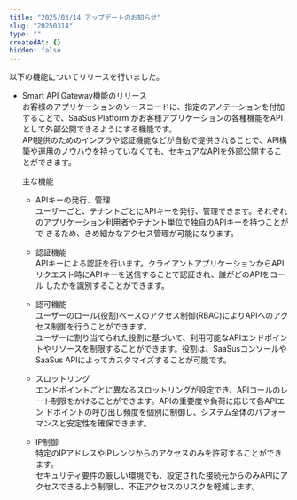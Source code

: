 ```yaml
---
title: "2025/03/14 アップデートのお知らせ"
slug: "20250314"
type: ""
createdAt: {}
hidden: false
---
```


以下の機能についてリリースを行いました。

- Smart API Gateway機能のリリース  
  お客様のアプリケーションのソースコードに、指定のアノテーションを付加することで、SaaSus Platform がお客様アプリケーションの各種機能をAPIとして外部公開できるようにする機能です。  
  API提供のためのインフラや認証機能などが自動で提供されることで、API構築や運用のノウハウを持っていなくても、セキュアなAPIを外部公開することができます。  

  主な機能  

  - APIキーの発行、管理  
    ユーザーごと、テナントごとにAPIキーを発行、管理できます。それぞれのアプリケーション利用者やテナント単位で独自のAPIキーを持つことがで  きるため、きめ細かなアクセス管理が可能になります。  

  - 認証機能  
    APIキーによる認証を行います。クライアントアプリケーションからAPIリクエスト時にAPIキーを送信することで認証され、誰がどのAPIをコール  したかを識別することができます。  

  - 認可機能  
    ユーザーのロール(役割)ベースのアクセス制御(RBAC)によりAPIへのアクセス制御を行うことができます。  
    ユーザーに割り当てられた役割に基づいて、利用可能なAPIエンドポイントやリソースを制限することができます。役割は、SaaSusコンソールや  SaaSus APIによってカスタマイズすることが可能です。  

  - スロットリング  
    エンドポイントごとに異なるスロットリングが設定でき、APIコールのレート制限をかけることができます。APIの重要度や負荷に応じて各APIエン  ドポイントの呼び出し頻度を個別に制御し、システム全体のパフォーマンスと安定性を確保できます。  

  - IP制御  
    特定のIPアドレスやIPレンジからのアクセスのみを許可することができます。  
    セキュリティ要件の厳しい環境でも、設定された接続元からのみAPIにアクセスできるよう制限し、不正アクセスのリスクを軽減します。  